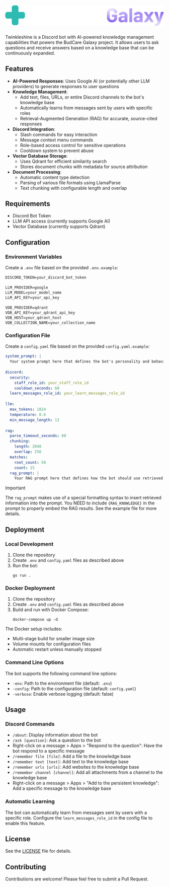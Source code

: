 # ![logo](.github/assets/logo.png)

Twinkleshine is a Discord bot with AI-powered knowledge management capabilities that powers the BudCare Galaxy project.
It allows users to ask questions and receive answers based on a knowledge base that can be continuously expanded.

## Features

- **AI-Powered Responses**: Uses Google AI (or potentially other LLM providers) to generate responses to user questions
- **Knowledge Management**: 
  - Add text, files, URLs, or entire Discord channels to the bot's knowledge base
  - Automatically learns from messages sent by users with specific roles
  - Retrieval-Augmented Generation (RAG) for accurate, source-cited responses
- **Discord Integration**:
  - Slash commands for easy interaction
  - Message context menu commands
  - Role-based access control for sensitive operations
  - Cooldown system to prevent abuse
- **Vector Database Storage**:
  - Uses Qdrant for efficient similarity search
  - Stores document chunks with metadata for source attribution
- **Document Processing**:
  - Automatic content type detection
  - Parsing of various file formats using LlamaParse
  - Text chunking with configurable length and overlap

## Requirements

- Discord Bot Token
- LLM API access (currently supports Google AI)
- Vector Database (currently supports Qdrant)

## Configuration

### Environment Variables

Create a `.env` file based on the provided `.env.example`:

```
DISCORD_TOKEN=your_discord_bot_token

LLM_PROVIDER=google
LLM_MODEL=your_model_name
LLM_API_KEY=your_api_key

VDB_PROVIDER=qdrant
VDB_API_KEY=your_qdrant_api_key
VDB_HOST=your_qdrant_host
VDB_COLLECTION_NAME=your_collection_name
```

### Configuration File

Create a `config.yaml` file based on the provided `config.yaml.example`:

```yaml
system_prompt: |
  Your system prompt here that defines the bot's personality and behavior

discord:
  security:
    staff_role_id: your_staff_role_id
    cooldown_seconds: 60
  learn_messages_role_id: your_learn_messages_role_id

llm:
  max_tokens: 1024
  temperature: 0.6
  min_message_length: 12

rag:
  parse_timeout_seconds: 60
  chunking:
    length: 2048
    overlap: 256
  matches:
    root_count: 50
    count: 15
  rag_prompt: |
    Your RAG prompt here that defines how the bot should use retrieved information
```

> [!IMPORTANT]
> The `rag_prompt` makes use of a special formatting syntax to insert retrieved information into the prompt. You NEED to include `{RAG_KNOWLEDGE}` in the prompt to properly embed the RAG results. See the example file for more details.

## Deployment

### Local Development

1. Clone the repository
2. Create `.env` and `config.yaml` files as described above
3. Run the bot:
   ```
   go run .
   ```

### Docker Deployment

1. Clone the repository
2. Create `.env` and `config.yaml` files as described above
3. Build and run with Docker Compose:
   ```
   docker-compose up -d
   ```

The Docker setup includes:
- Multi-stage build for smaller image size
- Volume mounts for configuration files
- Automatic restart unless manually stopped

### Command Line Options

The bot supports the following command line options:

- `-env`: Path to the environment file (default: `.env`)
- `-config`: Path to the configuration file (default: `config.yaml`)
- `-verbose`: Enable verbose logging (default: false)

## Usage

### Discord Commands

- `/about`: Display information about the bot
- `/ask [question]`: Ask a question to the bot
- Right-click on a message > Apps > "Respond to the question": Have the bot respond to a specific message
- `/remember file [file]`: Add a file to the knowledge base
- `/remember text [text]`: Add text to the knowledge base
- `/remember urls [urls]`: Add websites to the knowledge base
- `/remember channel [channel]`: Add all attachments from a channel to the knowledge base
- Right-click on a message > Apps > "Add to the persistent knowledge": Add a specific message to the knowledge base

### Automatic Learning

The bot can automatically learn from messages sent by users with a specific role. Configure the `learn_messages_role_id` in the config file to enable this feature.

## License

See the [LICENSE](LICENSE) file for details.

## Contributing

Contributions are welcome! Please feel free to submit a Pull Request.
